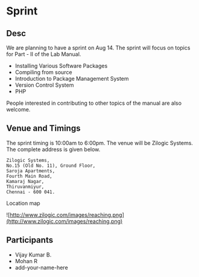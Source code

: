 # Sprint #

## Desc ##

We are planning to have a sprint on Aug 14. The sprint will focus on topics for Part - II of the Lab Manual.

  * Installing Various Software Packages
  * Compiling from source
  * Introduction to Package Management System
  * Version Control System
  * PHP

People interested in contributing to other topics of the manual are also welcome.

## Venue and Timings ##

The sprint timing is 10:00am to 6:00pm. The venue will be Zilogic Systems. The complete address is given below.

```
Zilogic Systems,
No.15 (Old No. 11), Ground Floor,
Saroja Apartments,
Fourth Main Road,
Kamaraj Nagar,
Thiruvanmiyur,
Chennai - 600 041.
```

Location map

![http://www.zilogic.com/images/reaching.png](http://www.zilogic.com/images/reaching.png)

## Participants ##

  * Vijay Kumar B.
  * Mohan R
  * add-your-name-here